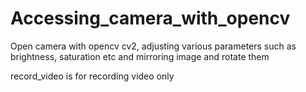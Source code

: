 # Accessing_camera_with_opencv
Open camera with opencv cv2, adjusting various parameters such as brightness, saturation etc and mirroring image and rotate them

record_video is for recording video only



